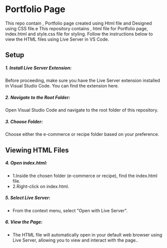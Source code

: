 # Portfolio Page
This repo contain , Portfolio page created using Html file and Designed using CSS file.e
This repository contains , html file for Portfolio page, index.html and style.css file for styling. Follow the instructions below to view the HTML files using Live Server in VS Code.
<h2>Setup</h2>

<h5>1. Install Live Server Extension:</h5>
    Before proceeding, make sure you have the Live Server extension installed in Visual Studio Code. You can find the extension here.
    
<h5>2. Navigate to the Root Folder:</h5>
    Open Visual Studio Code and navigate to the root folder of this repository.
    
<h5>3. Choose Folder:</h5>
    Choose either the e-commerce or recipe folder based on your preference.

<h2>Viewing HTML Files</h2>
<h5>4. Open index.html:</h5>
   <ul>
     <li> 1.Inside the chosen folder (e-commerce or recipe), find the index.html file.</li>
      <li>2.Right-click on index.html.</li>
   </ul>
<h5>5. Select Live Server:</h5>
    <ul>
     <li>From the context menu, select "Open with Live Server".</li>
    </ul>


<h5>6. View the Page:</h5>
<ul>
     <li>The HTML file will automatically open in your default web browser using Live Server, allowing you to view and interact with the page..</li>
    </ul>
     
